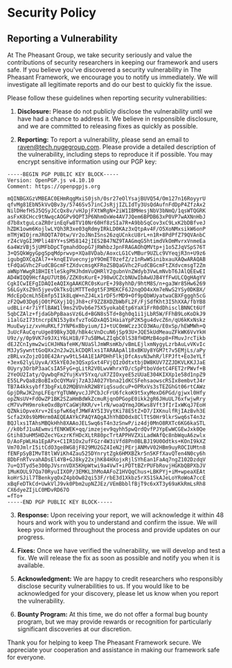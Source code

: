 # Security Policy

## Reporting a Vulnerability

At The Pheasant Group, we take security seriously and value the contributions of security researchers in keeping our framework and users safe. If you believe you've discovered a security vulnerability in The Pheasant Framework, we encourage you to notify us immediately. We will investigate all legitimate reports and do our best to quickly fix the issue.

Please follow these guidelines when reporting security vulnerabilities:

1. **Disclosure:** Please do not publicly disclose the vulnerability until we have had a chance to address it. We believe in responsible disclosure, and we are committed to releasing fixes as quickly as possible.

2. **Reporting:** To report a vulnerability, please send an email to raven@tech.nugegroup.com. Please provide a detailed description of the vulnerability, including steps to reproduce it if possible. You may encrypt sensitive information using our PGP key:

```
-----BEGIN PGP PUBLIC KEY BLOCK-----
Version: OpenPGP.js v4.10.10
Comment: https://openpgpjs.org

mQINBGXGzVMBEAC0EHmRqgMxiS0jsh/0sr27eOlYsajBUVQ54/Om127n16RoyyrU
qfvMg81EbN5kVvQBv3y/5746Sv57inCJsRjjIZLIdTy3UsQdAufnFdDpP4ZfzAx2
NilDHefHSJ5QSyJCcQx8v/vHJpjFXtWRgN+2iW1IBMHesjNbV3bNmQ/1qsWTQGRK
asFxK8CHcc9tNwqcAOGPv9QPT3P6NhmOxWe4AV7JQem6BPDB63xP0VP7wAXNnHbJ
d7b8xtguLcaZR0rinEqFw8TV10Nr60Hf8zSIa7R+A9bbSqCov3xC9LxK2bDBfveJ
hZDK1owm6KojlwLYQh3R3xe03qRdmyIRkLD0KAz3xQtpAv4F/O5XoNMxsikW6onP
mTMjWIOjrmJROQTA70tw/Vr2oJNnISns26zqUCnkcU8rL+n1R+8PdPfZ79QVAnbC
rZ4cVgGIJMPli48YY+sSM58142jIES2B47NZ9TAAGmqG5htimdVkOmMvrxVnmeEa
6a4WzVBj5jUMFbDpCTgmahdOopG7jRWhbzJpnFRAGAOhQMVtp+j1o5ZJqVSpS76T
3+QSQkWgyGpgSpqMdprwvp+XQa8VDab/AoxcLG1CvMBur9UZLc9VYeqjR3n+U9z6
igubgDXCqZAl7++knqEIVuecnyjpY9OmET0zefZ/z1nRwWSinibxauXAQwARAQAB
tFdQaGVhc2FudCBGcmFtZXdvcmsgKFRoZSBQaGVhc2FudCBGcmFtZXdvcmsgT2Zm
aWNpYWwgR1BHIEtleSkgPHJhdmVuQHRlY2gubnVnZWdyb3VwLmNvbT6JAlQEEwEI
AD4WIQQ9HcfApU7UtB6/ZZK0sKurE+J98wUCZcbNUwIbAwUJB4YfFwULCQgHAgYV
CgkICwIEFgIDAQIeAQIXgAAKCRC0sKurE+J98yhhD/9htM8S/n+ga3Wr85Hw6269
S6LGyXsZ9n5jyevOkTksQiMTTTedgt5F3MEKCF6J2nqOO4xXm7eNwS2YSy0DKBX/
MdcEpQcmLh5Emfp5I1k8LqW+nZJ4Lx1rDF5rMD9+Of9pQbWUyatwaCBXFgggh5cG
zF2Qw03Dg6jO0tPGXyj1QjJh8+cF9ZZ8XDZbWbFL2F/FjSdfKht3I5hXXA/fbYB8
udBLir4r7iYflBAW1l9ms2VDvb6e75X5yokabEtp6YaX1FrR0dDhisclBNNCt6Uf
5qbCZAlz+fjdaGbPpBaasVz6Ld+BGN8s5Td+8gh0q1i1jLbR5W/FFhB9LoKoDkJ9
i1alGzI73tncrpEN153y8xfvzToGDxAQ51HaiaYpP2K5gu4dvcZ6n/qU6kKxNskz
MuuEwyiz/xvHuRKLfJYNP6xBbyium/IJ+tUC0mWCzz3CO3WAu/E0xSp/hEWMWh+Q
3uUcFAuCqruUge89Bky3Q8/hBk4cVnDcuN6jSp93U+JQE5kUdMeauZFkWK6VvYkH
U9z/y/0p9VK7o9JXiY6LH1B/F7u5BMwLZIqbC0lS38fHDMzB4op8+FMuvJrcTikb
dEJZCnIymw2wiCHJHNafeHK/NUaSlJmWRsmKb/vBmLEjlxmNygyLzrbAuLvVKvIc
M3JySywnttGoQXx2n2Jw2LkCDQRlxs1TARAApAl18xBKUy8YGM7t7v5EMjLs/aPy
zBRLvxZojzO10E42Aryw9tL54A1E1APDHhFlkjDfcAsvN3whR/lFPJft+Eo3eYLf
+3ex62lyLUyvA/X5kYE0Je3QSxpSxt4FVjQIzOdtxtbjDW8KUV7ZZJDKVLKKJJaE
0Uyry3OrbP3aaCsIA5FyG+gLitR2V0LwvWhrxYD/cSpPtboVdetC4FET2rPWvf+B
2YeOU2Iaty/QywbqFm2YujKvY5Yxq/uX7ZIOxyeE5zUUaE304KIXXp1e58d1npZ9
E55LPvQa8zBoBIxOcQYMaVj7zA3JA027Ybna21dKCSFehsaowscRSIx8embvtJ4r
TB7A4kksybff3bgFxL02MQBVnkR2W8YiqSsudcuP+OPRxVs3sTEZGhGt06rtCAWz
GpjDRwJK2npLFEqrYgTUWWyvcJJPCbJcFrU6fckoK9t5xyMexD6PGd/gjwxl0Hfy
opZNsUV+FdOwZP1BK2SZaHmBdWkZcmuRjqnOPGopE0ikk2gR6JHuUL76xfwjwRry
cM7VvPH9mrokeOxdBpYCaGWjRKR/v+lrN/woaQYmqJOKws8Vft3fIrIxWKqJ7EoH
QZNkiOpveXrv+2EspfwK6qfJMWFAY5I3VytKi78E5tZ+D7/IXKnulfRjIAzBvh3E
Scfa2X0s9bMHrm0AEQEAAYkCPAQYAQgAJhYhBD0dx8ClTtS0Hr9lkrSwq6sT4n3z
BQJlxs1TAhsMBQkHhh8XAAoJELSwq6sT4n3zSnwP/iz4dj0MnO8RXTc6KG6kaSTL
//k0bfJ1uAEwmvifENKWEK+qq/imzejev9qyhh5pwQrdQvfPJYpEwWCGEwJxk0Qe
Gtih83uHM5HDZecYGxzrKfHDcXLtR80pcTrtAPPHVZXiLadWAfQc8nbWquA6zwlx
D/AoFpWLHa1EpAPx+C1IR1Ox2ufFGzr4W3iVfd8Pn0BLBJ19U0Odtks+KOnI9kXZ
Vm70JmlrI5itCdO3ge8WG8jF829MU2GZ4IeN2jPErjANMvV02HBm9uyROCIUMtn8
fENFpSyBIMvT8tlWViKh4Zau525DYnrytZgk6HMXBZkr5n5KFfXavQTen4N0cy6h
8DbFnRTvvahADsEl4YB+GJ8ky22xjhK84HXojxRjlSYhEan1FaAq7ngZ102DzdqV
7u+Q3Tyd5e300pJVsrnVDX5KHpWtwi9a4VwT+iPDTtBZrPUFbRovjHGKbQBPXbJV
1MuKOUL97Qa70RyuIIXOP/3EMKL3hMoAAFoZ1HVQqChus+LBKPYj+iM+wpeaXEAt
koHrSJil7TBenkyqOxZ4pbOw82qi53F/rbE3d1Xkbz5rXS1SkAJeLoYRoWoA7ccE
xBqFeDTkCd+UwkVlJ9vk0Pbm2upNZJEz/VEmBbblfBjT9c6xXT3y69aKkRmLsRh8
CX6dyeZIjLC0MDvRD67O
=fTo+
-----END PGP PUBLIC KEY BLOCK-----
```

3. **Response:** Upon receiving your report, we will acknowledge it within 48 hours and work with you to understand and confirm the issue. We will keep you informed throughout the process and provide updates on our progress.

4. **Fixes:** Once we have verified the vulnerability, we will develop and test a fix. We will release the fix as soon as possible and notify you when it is available.

5. **Acknowledgment:** We are happy to credit researchers who responsibly disclose security vulnerabilities to us. If you would like to be acknowledged for your discovery, please let us know when you report the vulnerability.

6. **Bounty Program:** At this time, we do not offer a formal bug bounty program, but we may provide rewards or recognition for particularly significant discoveries at our discretion.

Thank you for helping to keep The Pheasant Framework secure. We appreciate your cooperation and assistance in making our framework safe for everyone.
